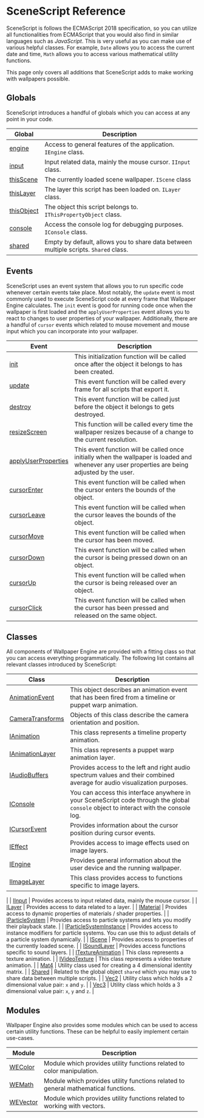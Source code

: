 # SceneScript Reference

SceneScript is follows the ECMAScript 2018 specification, so you can utilize all functionalities from ECMAScript that you would also find in similar languages such as *JavaScript*. This is very useful as you can make use of various helpful classes. For example, `Date` allows you to access the current date and time, `Math` allows you to access various mathematical utility functions.

This page only covers all additions that SceneScript adds to make working with wallpapers possible.

## Globals

SceneScript introduces a handful of globals which you can access at any point in your code.

| Global        | Description   |
|---------------|---------------|
| [engine](/scene/scenescript/reference/class/IEngine) | Access to general features of the application. `IEngine` class. |
| [input](/scene/scenescript/reference/class/IInput) | Input related data, mainly the mouse cursor. `IInput` class.|
| [thisScene](/scene/scenescript/reference/class/IScene) | The currently loaded scene wallpaper. `IScene` class |
| [thisLayer](/scene/scenescript/reference/class/ILayer) | The layer this script has been loaded on. `ILayer` class. |
| [thisObject](/scene/scenescript/reference/class/IThisPropertyObject) | The object this script belongs to. `IThisPropertyObject` class. |
| [console](/scene/scenescript/reference/class/IConsole) | Access the console log for debugging purposes. `IConsole` class. |
| [shared](/scene/scenescript/reference/class/Shared) | Empty by default, allows you to share data between multiple scripts. `Shared` class. |

## Events

SceneScript uses an event system that allows you to run specific code whenever certain events take place. Most notably, the `update` event is most commonly used to execute SceneScript code at every frame that Wallpaper Engine calculates. The `init` event is good for running code once when the wallpaper is first loaded and the `applyUserProperties` event allows you to react to changes to user properties of your wallpaper. Additionally, there are a handful of `cursor` events which related to mouse movement and mouse input which you can incorporate into your wallpaper.

| Event                | Description   |
|----------------------|---------------|
| [init](/scene/scenescript/reference/event/init) | This initialization function will be called once after the object it belongs to has been created. |
| [update](/scene/scenescript/reference/event/update) | This event function will be called every frame for all scripts that export it. |
| [destroy](/scene/scenescript/reference/event/destroy) | This event function will be called just before the object it belongs to gets destroyed. |
| [resizeScreen](/scene/scenescript/reference/event/resizeScreen) | This function will be called every time the wallpaper resizes because of a change to the current resolution. |
| [applyUserProperties](/scene/scenescript/reference/event/applyUserProperties) | This event function will be called once initially when the wallpaper is loaded and whenever any user properties are being adjusted by the user. |
| [cursorEnter](/scene/scenescript/reference/event/cursor) | This event function will be called when the cursor enters the bounds of the object. |
| [cursorLeave](/scene/scenescript/reference/event/cursor) | This event function will be called when the cursor leaves the bounds of the object. |
| [cursorMove](/scene/scenescript/reference/event/cursor) | This event function will be called when the cursor has been moved. |
| [cursorDown](/scene/scenescript/reference/event/cursor) | This event function will be called when the cursor is being pressed down on an object. |
| [cursorUp](/scene/scenescript/reference/event/cursor) | This event function will be called when the cursor is being released over an object.  |
| [cursorClick](/scene/scenescript/reference/event/cursor) | This event function will be called when the cursor has been pressed and released on the same object. |

## Classes

All components of Wallpaper Engine are provided with a fitting class so that you can access everything programmatically. The following list contains all relevant classes introduced by SceneScript:

| Class                | Description   |
|----------------------|---------------|
| [AnimationEvent](/scene/scenescript/reference/class/AnimationEvent) | This object describes an animation event that has been fired from a timeline or puppet warp animation. |
| [CameraTransforms](/scene/scenescript/reference/class/CameraTransforms) | Objects of this class describe the camera orientation and position. |
| [IAnimation](/scene/scenescript/reference/class/IAnimation) | This class represents a timeline property animation. |
| [IAnimationLayer](/scene/scenescript/reference/class/IAnimationLayer) | This class represents a puppet warp animation layer. |
| [IAudioBuffers](/scene/scenescript/reference/class/IAudioBuffers) | Provides access to the left and right audio spectrum values and their combined average for audio visualization purposes. |
| [IConsole](/scene/scenescript/reference/class/IConsole) | You can access this interface anywhere in your SceneScript code through the global `console` object to interact with the console log. |
| [ICursorEvent](/scene/scenescript/reference/class/ICursorEvent) | Provides information about the cursor position during cursor events. |
| [IEffect](/scene/scenescript/reference/class/IEffect) | Provides access to image effects used on image layers. |
| [IEngine](/scene/scenescript/reference/class/IEngine) | Provides general information about the user device and the running wallpaper. |
| [IImageLayer](/scene/scenescript/reference/class/IImageLayer) | This class provides access to functions specific to image layers.
 |
| [IInput](/scene/scenescript/reference/class/IInput) | Provides access to input related data, mainly the mouse cursor. |
| [ILayer](/scene/scenescript/reference/class/ILayer) | Provides access to data related to a layer. |
| [IMaterial](/scene/scenescript/reference/class/IMaterial) | Provides access to dynamic properties of materials / shader properties. |
| [IParticleSystem](/scene/scenescript/reference/class/IParticleSystem) | Provides access to particle systems and lets you modify their playback state. |
| [IParticleSystemInstance](/scene/scenescript/reference/class/IParticleSystemInstance) | Provides access to instance modifiers for particle systems. You can use this to adjust details of a particle system dynamically. |
| [IScene](/scene/scenescript/reference/class/IScene) | Provides access to properties of the currently loaded scene. |
| [ISoundLayer](/scene/scenescript/reference/class/ISoundLayer) | Provides access functions specific to sound layers. |
| [ITextureAnimation](/scene/scenescript/reference/class/ITextureAnimation) | This class represents a texture animation. |
| [IVideoTexture](/scene/scenescript/reference/class/IVideoTexture) | This class represents a video texture animation. |
| [Mat4](/scene/scenescript/reference/class/Mat4) | Utility class used for creating a 4 dimensional identity matrix. |
| [Shared](/scene/scenescript/reference/class/Shared) | Related to the global object `shared` which you may use to share data between multiple scripts. |
| [Vec2](/scene/scenescript/reference/class/Vec2) | Utility class which holds a 2 dimensional value pair: `x` and `y`. |
| [Vec3](/scene/scenescript/reference/class/Vec3) | Utility class which holds a 3 dimensional value pair: `x`, `y` and `z`. |

## Modules

Wallpaper Engine also provides some modules which can be used to access certain utility functions. These can be helpful to easily implement certain use-cases.

| Module                | Description   |
|----------------------|---------------|
| [WEColor](/scene/scenescript/reference/module/WEColor) | Module which provides utility functions related to color manipulation. |
| [WEMath](/scene/scenescript/reference/module/WEMath) | Module which provides utility functions related to general mathematical functions. |
| [WEVector](/scene/scenescript/reference/module/WEVector) | Module which provides utility functions related to working with vectors. |
